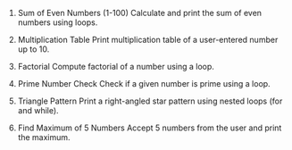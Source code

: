 1. Sum of Even Numbers (1-100)
Calculate and print the sum of even numbers using loops.

2. Multiplication Table
Print multiplication table of a user-entered number up to 10.

3. Factorial
Compute factorial of a number using a loop.

4. Prime Number Check
Check if a given number is prime using a loop.

5. Triangle Pattern
Print a right-angled star pattern using nested loops (for and while).

6. Find Maximum of 5 Numbers
Accept 5 numbers from the user and print the maximum.
